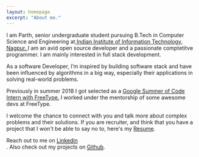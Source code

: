 ```yaml
---
layout: homepage
excerpt: "About me."
---
```

I am Parth, senior undergraduate student pursuing B.Tech in Computer Science and Engineering at<a href="http://www.iiitn.ac.in" target="_blank"> Indian Institute of Information Technology, Nagpur. </a> I am an avid open source developer and a passionate comptetitve programmer. I am mainly interested in full stack development.

As a software Developer, I’m inspired by building software stack and have been influenced by algorithms in a big way, especially their applications in solving real-world problems.

Previously in summer 2018 I got selected as a <a href="https://summerofcode.withgoogle.com/projects/#5826114384035840" target="_blank"> Google Summer of Code Intern with FreeType.</a> I worked under the mentorship of some awesome devs at FreeType. <br>

I welcome the chance to connect with you and talk more about complex problems and their solutions. If you are recruiter, and think that you have a project that I won't be able to say no to, here's my <a href="/assets/docs/parth_resume.pdf" target="_blank"> Resume</a>.

Reach out to me on <a href="https://www.linkedin.com/in/parthw1/" target="_blank" style="border-bottom: .5px dotted;">Linkedin</a><br>. Also check out my projects on <a href="https://www.github.com/parthw1/" target="_blank" style="border-bottom: .5px dotted;">Github</a>.

